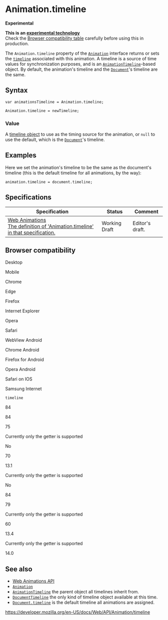# Animation.timeline

**Experimental**

**This is an [experimental technology](https://developer.mozilla.org/en-US/docs/MDN/Guidelines/Conventions_definitions#experimental)**  
Check the [Browser compatibility table](#browser_compatibility) carefully before using this in production.

The `Animation.timeline` property of the [`Animation`](../animation) interface returns or sets the [`timeline`](../animationtimeline) associated with this animation. A timeline is a source of time values for synchronization purposes, and is an [`AnimationTimeline`](../animationtimeline)-based object. By default, the animation's timeline and the [`Document`](../document)'s timeline are the same.

## Syntax

    var animationsTimeline = Animation.timeline;

    Animation.timeline = newTimeline;

### Value

A [timeline object](../animationtimeline) to use as the timing source for the animation, or `null` to use the default, which is the [`Document`](../document)'s timeline.

## Examples

Here we set the animation's timeline to be the same as the document's timeline (this is the default timeline for all animations, by the way):

    animation.timeline = document.timeline;

## Specifications

<table><thead><tr class="header"><th>Specification</th><th>Status</th><th>Comment</th></tr></thead><tbody><tr class="odd"><td><a href="https://drafts.csswg.org/web-animations-1/#dom-animation-timeline">Web Animations<br />
<span class="small">The definition of 'Animation.timeline' in that specification.</span></a></td><td><span class="spec-wd">Working Draft</span></td><td>Editor's draft.</td></tr></tbody></table>

## Browser compatibility

Desktop

Mobile

Chrome

Edge

Firefox

Internet Explorer

Opera

Safari

WebView Android

Chrome Android

Firefox for Android

Opera Android

Safari on IOS

Samsung Internet

`timeline`

84

84

75

Currently only the getter is supported

No

70

13.1

Currently only the getter is supported

No

84

79

Currently only the getter is supported

60

13.4

Currently only the getter is supported

14.0

## See also

- [Web Animations API](../web_animations_api)
- [`Animation`](../animation)
- [`AnimationTimeline`](../animationtimeline) the parent object all timelines inherit from.
- [`DocumentTimeline`](../documenttimeline) the only kind of timeline object available at this time.
- [`Document.timeline`](../document/timeline) is the default timeline all animations are assigned.

<a href="https://developer.mozilla.org/en-US/docs/Web/API/Animation/timeline" class="_attribution-link">https://developer.mozilla.org/en-US/docs/Web/API/Animation/timeline</a>

